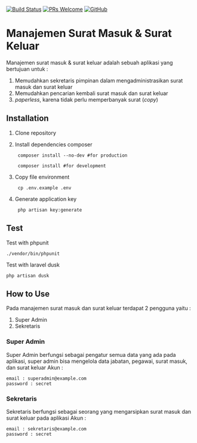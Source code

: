 [![Build Status](https://img.shields.io/travis/bayubimantarar/manajemen-surat.svg)](https://travis-ci.org/bayubimantarar/manajemen-surat)
[![PRs Welcome](https://img.shields.io/badge/PRs-welcome-brightgreen.svg)](https://github.com/bayubimantarar/manajemen-surat/pulls)
[![GitHub](https://img.shields.io/github/license/bayubimantarar/manajemen-surat.svg)](https://github.com/bayubimantarar/manajemen-surat/blob/master/LICENSE)

# Manajemen Surat Masuk & Surat Keluar
Manajemen surat masuk & surat keluar adalah sebuah aplikasi yang bertujuan untuk :
1. Memudahkan sekretaris pimpinan dalam mengadministrasikan surat masuk dan surat keluar
2. Memudahkan pencarian kembali surat masuk dan surat keluar
3. _paperless_, karena tidak perlu memperbanyak surat (_copy_)

## Installation
1. Clone repository
2. Install dependencies composer

        composer install --no-dev #for production

        composer install #for development

3. Copy file environment

        cp .env.example .env

4. Generate application key

        php artisan key:generate

## Test
Test with phpunit

    ./vendor/bin/phpunit

Test with laravel dusk
    
    php artisan dusk

## How to Use
Pada manajemen surat masuk dan surat keluar terdapat 2 pengguna yaitu :
1. Super Admin
2. Sekretaris

### Super Admin
Super Admin berfungsi sebagai pengatur semua data yang ada pada aplikasi, super admin bisa mengelola data jabatan, pegawai, surat masuk, dan surat keluar
Akun :

    email : superadmin@example.com
    password : secret


### Sekretaris
Sekretaris berfungsi sebagai seorang yang mengarsipkan surat masuk dan surat keluar pada aplikasi
Akun :

    email : sekretaris@example.com
    password : secret
